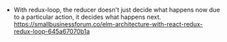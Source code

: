 - With redux-loop, the reducer doesn't just decide what happens now due to a particular action, it decides what happens next. https://smallbusinessforum.co/elm-architecture-with-react-redux-redux-loop-645a67070b1a
